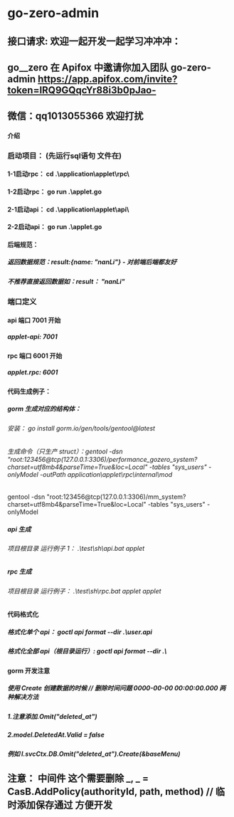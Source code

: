 # go-zero-admin

## 接口请求: 欢迎一起开发一起学习冲冲冲： 
## go__zero 在 Apifox 中邀请你加入团队 go-zero-admin https://app.apifox.com/invite?token=IRQ9GQqcYr88i3b0pJao-
## 微信：qq1013055366  欢迎打扰

#### 介绍

### 启动项目： (先运行sql语句 文件在)
#### 1-1启动rpc： cd .\application\applet\rpc\
#### 1-2启动rpc：  go run .\applet.go

#### 2-1启动api： cd .\application\applet\api\
#### 2-2启动api：  go run .\applet.go


#### 后端规范：

##### 返回数据规范：result:{name: "nanLi"} - 对前端后端都友好

##### 不推荐直接返回数据如：result： "nanLi"

### 端口定义

#### api 端口 7001 开始
##### applet-api: 7001


#### rpc 端口 6001 开始
##### applet.rpc: 6001

#### 代码生成例子：

##### gorm 生成对应的结构体：

###### 安装： go install gorm.io/gen/tools/gentool@latest

###### 生成命令（只生产 struct）：gentool -dsn "root:123456@tcp(127.0.0.1:3306)/performance_gozero_system?charset=utf8mb4&parseTime=True&loc=Local" -tables "sys_users" -onlyModel -outPath application\applet\rpc\internal\mod
gentool -dsn "root:123456@tcp(127.0.0.1:3306)/mm_system?charset=utf8mb4&parseTime=True&loc=Local" -tables "sys_users" -onlyModel

##### api 生成
###### 项目根目录 运行例子 1： .\test\sh\api.bat applet

##### rpc 生成
###### 项目根目录 运行例子： .\test\sh\rpc.bat applet applet

#### 代码格式化
##### 格式化单个 api： goctl api format --dir .\user.api
##### 格式化全部 api（根目录运行）: goctl api format --dir .\

#### gorm 开发注意

##### 使用 Create 创建数据的时候 // 删除时间问题 0000-00-00 00:00:00.000 两种解决方法

##### 1.注意添加.Omit("deleted_at")

##### 2.model.DeletedAt.Valid = false

##### 例如 l.svcCtx.DB.Omit("deleted_at").Create(&baseMenu)

## 注意： 中间件 这个需要删除 _, _ = CasB.AddPolicy(authorityId, path, method) // 临时添加保存通过 方便开发
